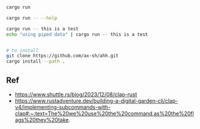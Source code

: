 
```sh

cargo run

cargo run -- --help

cargo run -- this is a test
echo "using piped data" | cargo run -- this is a test


```

```sh

# to install
git clone https://github.com/ax-sh/ahh.git
cargo install --path .
```

## Ref
- https://www.shuttle.rs/blog/2023/12/08/clap-rust
- https://www.rustadventure.dev/building-a-digital-garden-cli/clap-v4/implementing-subcommands-with-clap#:~:text=The%20we%20use%20the%20command,as%20the%20flags%20they%20take.